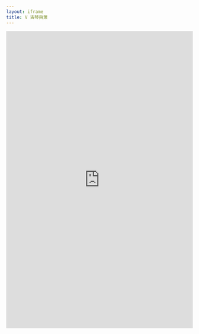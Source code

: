 ```yaml
---
layout: iframe
title: V 古琴與箫
---
```

<iframe width="100%" height="800" src="https://www.youtube.com/embed/CLNXiaY4uec" title="Song" frameborder="0" allow="accelerometer; autoplay; clipboard-write; encrypted-media; gyroscope; picture-in-picture; web-share" referrerpolicy="strict-origin-when-cross-origin" allowfullscreen></iframe>